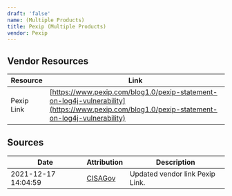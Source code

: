 ```yaml
---
draft: 'false'
name: (Multiple Products)
title: Pexip (Multiple Products)
vendor: Pexip
---
```


## Vendor Resources
| Resource | Link |
| --- | --- |
| Pexip Link | [https://www.pexip.com/blog1.0/pexip-statement-on-log4j-vulnerability](https://www.pexip.com/blog1.0/pexip-statement-on-log4j-vulnerability) |



## Sources
| Date | Attribution | Description |
| --- | --- | --- |
| 2021-12-17 14:04:59 | [CISAGov](https://raw.githubusercontent.com/cisagov/log4j-affected-db/develop/README.md) | Updated vendor link Pexip Link.  |
